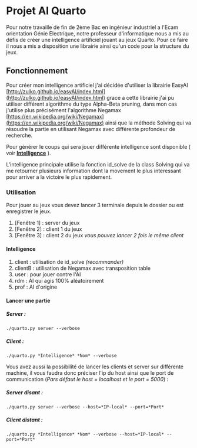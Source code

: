 
# Projet AI Quarto

Pour notre travaille de fin de 2ème Bac en ingénieur industriel a l'Ecam orientation Génie Electrique, notre professeur d'informatique nous a mis au défis de créer une intelligence artificiel jouant au jeux Quarto.
Pour ce faire il nous a mis a disposition une librairie ainsi qu'un code pour la structure du jeux.

## Fonctionnement 

Pour créer mon intelligence artificiel j'ai décidée d'utiliser la librairie EasyAI [http://zulko.github.io/easyAI/index.html](http://zulko.github.io/easyAI/index.html) grace a cette librairie j'ai pu utiliser différent algorithme du type Alpha-Beta pruning, dans mon cas j'utilise plus précisément l'algorithme Negamax [https://en.wikipedia.org/wiki/Negamax](https://en.wikipedia.org/wiki/Negamax) ainsi que la méthode Solving qui va résoudre la partie en utilisant Negamax avec différente profondeur de recherche.

Pour générer le coups qui sera jouer différente intelligence sont disponible ( voir **[Intelligence](https://github.com/victorsmits/ProjetIA/blob/master/README.md#intelligence)** ). 

L'intelligence principale utilise la fonction id_solve de la class Solving qui va me retourner plusieurs information dont la movement le plus interessant pour arriver a la victoire le plus rapidement.

### Utilisation

Pour jouer au jeux vous devez lancer 3 terminale depuis le dossier ou est enregistrer le jeux.
 1. [Fenêtre 1] : server du jeux
 2. [Fenêtre 2] : client 1 du jeux
 3. [Fenêtre 3] : client 2 du jeux
*vous pouvez lancer 2 fois le même client*

#### Intelligence
 1. client : utilisation de id_solve *(recommander)*
 2. clientB : utilisation de Negamax avec transposition table
 3. user : pour jouer contre l'AI
 4. rdm : AI qui agis 100% aléatoirement
 5. prof : AI d'origine

#### Lancer une partie 
##### Server :
    ./quarto.py server --verbose

##### Client :
    ./quarto.py *Intelligence* *Nom* --verbose

Vous avez aussi la possibilité de lancer les clients et server sur différente machine, il vous faudra donc préciser l'ip du host ainsi que le port de communication (*Pars défaut le host = localhost et le port = 5000*) :
    
##### Server disant :
    ./quarto.py server --verbose --host=*IP-local* --port=*Port*

##### Client distant :
    ./quarto.py *Intelligence* *Nom* --verbose --host=*IP-local* --port=*Port*
<!--stackedit_data:
eyJoaXN0b3J5IjpbLTE4MTExOTYwMDgsLTIwNDAyNjI2MTQsLT
IwMjM4Mjc0MTQsODY0NjY5NDA4LDEwMzc2NDk5MjYsMTAzNzY0
OTkyNiwtMjk3Nzk2MjksLTE3MzM4NDIwNjYsLTE1MzUyMDEzOT
IsLTIxMjgxNjk4NjAsLTMyMzAyNDMwNiwtMTY0OTk1OTE2Nywt
NDgzNDc5OTM5LDE2MDAwMjcxMjUsMTUxMzc0Nzc0OCwxNTEzNz
Q3NzQ4XX0=
-->